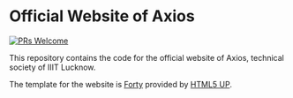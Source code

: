 # Official Website of Axios

[![PRs Welcome](https://img.shields.io/badge/PRs-welcome-brightgreen.svg?style=flat-square)](http://makeapullrequest.com)


This repository contains the code for the official website of Axios, technical society of IIIT Lucknow.

The template for the website is [Forty](https://html5up.net/forty) provided by [HTML5 UP](https://html5up.net/).
